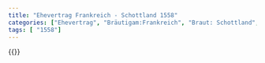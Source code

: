 ```yaml
---
title: "Ehevertrag Frankreich - Schottland 1558"
categories: ["Ehevertrag", "Bräutigam:Frankreich", "Braut: Schottland", "Eheschließung vollzogen?:Ja", "verschiedenkonfessionelle Ehe?:Nein", "Dynastie Bräutigam:Valois", "Akteur Bräutigam:Valois", "Akteur Braut:Bourbon (Frankreich)", "Textbezug?:ja", "Ständisch?:ja", "Ratifikation?:ja", "Sonstiges?:ja", "Bräutigam:Frankreich", "Braut: Schottland"]
tags: [ "1558"]
---
```

<!--more-->
{{<v164>}}